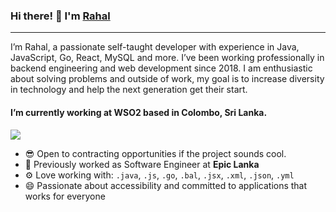 ### Hi there! 👋  I'm <a href="https://www.linkedin.com/in/rahalJayawardane/">Rahal</a> 
---

I’m Rahal, a passionate self-taught developer with experience in Java, JavaScript, Go, React, MySQL and more. I’ve been working professionally in backend engineering and web development since 2018. I am enthusiastic about solving problems and outside of work, my goal is to increase diversity in technology and help the next generation get their start.

#### I’m currently working at WSO2 based in Colombo, Sri Lanka.

![](https://komarev.com/ghpvc/?username=rahalJayawardane&style=for-the-badge)

- 😎 Open to contracting opportunities if the project sounds cool.
- 🏢 Previously worked as Software Engineer at **Epic Lanka** 
- ⚙️ Love working with: `.java`, `.js`, `.go`, `.bal`, `.jsx`, `.xml`, `.json`, `.yml`
- 😄 Passionate about accessibility and committed to applications that works for everyone


<!--
**rahalJayawardane/rahalJayawardane** is a ✨ _special_ ✨ repository because its `README.md` (this file) appears on your GitHub profile.

Here are some ideas to get you started:

- 🔭 I’m currently working on ...
- 🌱 I’m currently learning ...
- 👯 I’m looking to collaborate on ...
- 🤔 I’m looking for help with ...
- 💬 Ask me about ...
- 📫 How to reach me: ...
- 😄 Pronouns: ...
- ⚡ Fun fact: ...
-->
